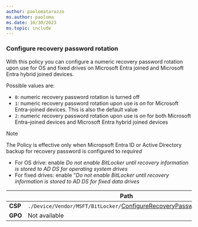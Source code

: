 ```yaml
---
author: paolomatarazzo
ms.author: paoloma
ms.date: 10/30/2023
ms.topic: include
---
```


### Configure recovery password rotation

With this policy you can configure a numeric recovery password rotation upon use for OS and fixed drives on Microsoft Entra joined and Microsoft Entra hybrid joined devices.

Possible values are:

- `0`: numeric recovery password rotation is turned off
- `1`: numeric recovery password rotation upon use is *on* for Microsoft Entra–joined devices. This is also the default value
- `2`: numeric recovery password rotation upon use is *on* for both Microsoft Entra–joined devices and Microsoft Entra hybrid joined devices

> [!NOTE]
> The Policy is effective only when Micropsoft Entra ID or Active Directory backup for recovery password is configured to *required*
>
> - For OS drive: enable *Do not enable BitLocker until recovery information is stored to AD DS for operating system drives*
> - For fixed drives: enable "*Do not enable BitLocker until recovery information is stored to AD DS for fixed data drives*

|  | Path |
|--|--|
| **CSP** | `./Device/Vendor/MSFT/BitLocker/`[ConfigureRecoveryPasswordRotation](/windows/client-management/mdm/bitlocker-csp#configurerecoverypasswordrotation)|
| **GPO** | Not available |
